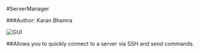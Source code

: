 #ServerManager

###Author: Karan Bhamra

![GUI](http://i.imgur.com/8YWAuzL.png)

##Allows you to quickly connect to a server via SSH and send commands.

